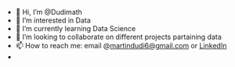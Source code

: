 - 👋 Hi, I’m @Dudimath
- 👀 I’m interested in Data 
- 🌱 I’m currently learning Data Science
- 💞️ I’m looking to collaborate on different projects partaining data
- 📫 How to reach me: email @martindudi6@gmail.com or [LinkedIn](https://www.linkedin.com/in/martin-dudi-6206b920b?lipi=urn%3Ali%3Apage%3Ad_flagship3_profile_view_base_contact_details%3BUUhjDhn%2BQ6KCh30q1KTaLA%3D%3D)
- 

<!---
Dudimath/Dudimath is a ✨ special ✨ repository because its `README.md` (this file) appears on your GitHub profile.
You can click the Preview link to take a look at your changes.
--->
